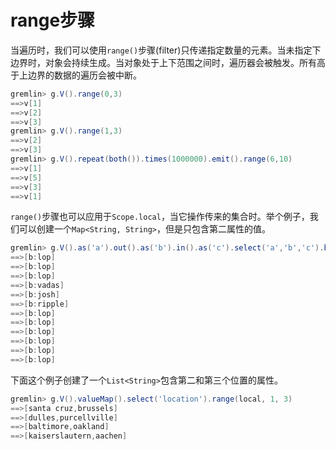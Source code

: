 # range步骤

当遍历时，我们可以使用`range()`步骤(filter)只传递指定数量的元素。当未指定下边界时，对象会持续生成。当对象处于上下范围之间时，遍历器会被触发。所有高于上边界的数据的遍历会被中断。

```groovy
gremlin> g.V().range(0,3)
==>v[1]
==>v[2]
==>v[3]
gremlin> g.V().range(1,3)
==>v[2]
==>v[3]
gremlin> g.V().repeat(both()).times(1000000).emit().range(6,10)
==>v[1]
==>v[5]
==>v[3]
==>v[1]
```

`range()`步骤也可以应用于`Scope.local`，当它操作传来的集合时。举个例子，我们可以创建一个`Map<String, String>`，但是只包含第二属性的值。

```groovy
gremlin> g.V().as('a').out().as('b').in().as('c').select('a','b','c').by('name').range(local,1,2)
==>[b:lop]
==>[b:lop]
==>[b:lop]
==>[b:vadas]
==>[b:josh]
==>[b:ripple]
==>[b:lop]
==>[b:lop]
==>[b:lop]
==>[b:lop]
==>[b:lop]
==>[b:lop]
```

下面这个例子创建了一个`List<String>`包含第二和第三个位置的属性。

```groovy
gremlin> g.V().valueMap().select('location').range(local, 1, 3)
==>[santa cruz,brussels]
==>[dulles,purcellville]
==>[baltimore,oakland]
==>[kaiserslautern,aachen]
```


